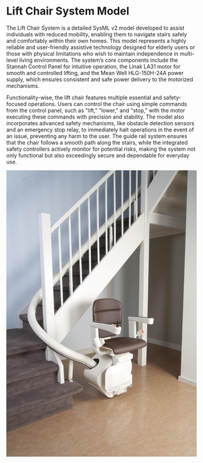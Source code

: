 # Lift Chair System Model

The Lift Chair System is a detailed SysML v2 model developed to assist individuals with reduced mobility, enabling them to navigate stairs safely and comfortably within their own homes. This model represents a highly reliable and user-friendly assistive technology designed for elderly users or those with physical limitations who wish to maintain independence in multi-level living environments. The system’s core components include the Stannah Control Panel for intuitive operation, the Linak LA31 motor for smooth and controlled lifting, and the Mean Well HLG-150H-24A power supply, which ensures consistent and safe power delivery to the motorized mechanisms.

Functionality-wise, the lift chair features multiple essential and safety-focused operations. Users can control the chair using simple commands from the control panel, such as "lift," "lower," and "stop," with the motor executing these commands with precision and stability. The model also incorporates advanced safety mechanisms, like obstacle detection sensors and an emergency stop relay, to immediately halt operations in the event of an issue, preventing any harm to the user. The guide rail system ensures that the chair follows a smooth path along the stairs, while the integrated safety controllers actively monitor for potential risks, making the system not only functional but also exceedingly secure and dependable for everyday use.

![Link to the image](LiftChair.webp)
